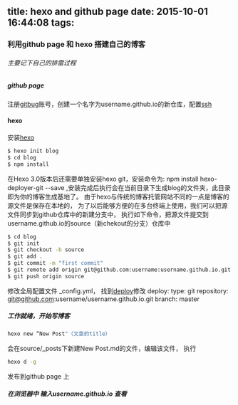 title: hexo and github page
date: 2015-10-01 16:44:08
tags:
---

### 利用github page 和 hexo 搭建自己的博客
###### 主要记下自己的排雷过程

##### github page
注册[gitbug](https://github.com/)账号，创建一个名字为username.github.io的新仓库，配置[ssh](https://help.github.com/articles/generating-ssh-keys/)

#### hexo
安装[hexo](https://hexo.io/docs/)
``` bash
$ hexo init blog
$ cd blog
$ npm install
```
在Hexo 3.0版本后还需要单独安装hexo git，安装命令为: npm install hexo-deployer-git --save ,安装完成后执行会在当前目录下生成blog的文件夹，此目录即为你的博客生成基地了。
由于hexo与传统的博客托管网站不同的一点是博客的源文件是保存在本地的，
为了以后能够方便的在多台终端上使用，我们可以把源文件同步到github仓库中的新建分支中， 执行如下命令，把源文件提交到 username.github.io的source（新chekout的分支）仓库中
``` bash
$ cd blog
$ git init
$ git checkout -b source
$ git add .
$ git commit -m "first commit"
$ git remote add origin git@github.com:username:username.github.io.git
$ git push origin source
``` 

修改全局配置文件 _config.yml， 找到[deploy]()修改
deploy:
  type: git
  repository: git@github.com:username/username.github.io.git
  branch: master

##### 工作就绪，开始写博客
``` bash
hexo new “New Post"（文章的title）
``` 
会在source/_posts下新建New Post.md的文件，编辑该文件，
执行
``` bash
hexo d -g
``` 
发布到github page 上

##### 在浏览器中 输入username.github.io 查看